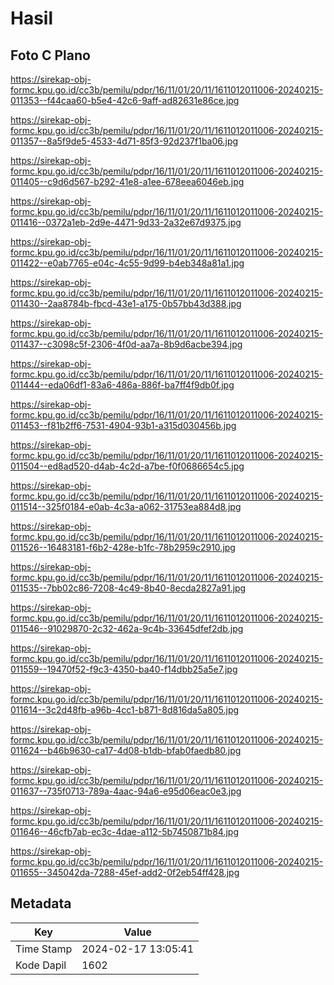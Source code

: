 # Hasil

## Foto C Plano

https://sirekap-obj-formc.kpu.go.id/cc3b/pemilu/pdpr/16/11/01/20/11/1611012011006-20240215-011353--f44caa60-b5e4-42c6-9aff-ad82631e86ce.jpg

https://sirekap-obj-formc.kpu.go.id/cc3b/pemilu/pdpr/16/11/01/20/11/1611012011006-20240215-011357--8a5f9de5-4533-4d71-85f3-92d237f1ba06.jpg

https://sirekap-obj-formc.kpu.go.id/cc3b/pemilu/pdpr/16/11/01/20/11/1611012011006-20240215-011405--c9d6d567-b292-41e8-a1ee-678eea6046eb.jpg

https://sirekap-obj-formc.kpu.go.id/cc3b/pemilu/pdpr/16/11/01/20/11/1611012011006-20240215-011416--0372a1eb-2d9e-4471-9d33-2a32e67d9375.jpg

https://sirekap-obj-formc.kpu.go.id/cc3b/pemilu/pdpr/16/11/01/20/11/1611012011006-20240215-011422--e0ab7765-e04c-4c55-9d99-b4eb348a81a1.jpg

https://sirekap-obj-formc.kpu.go.id/cc3b/pemilu/pdpr/16/11/01/20/11/1611012011006-20240215-011430--2aa8784b-fbcd-43e1-a175-0b57bb43d388.jpg

https://sirekap-obj-formc.kpu.go.id/cc3b/pemilu/pdpr/16/11/01/20/11/1611012011006-20240215-011437--c3098c5f-2306-4f0d-aa7a-8b9d6acbe394.jpg

https://sirekap-obj-formc.kpu.go.id/cc3b/pemilu/pdpr/16/11/01/20/11/1611012011006-20240215-011444--eda06df1-83a6-486a-886f-ba7ff4f9db0f.jpg

https://sirekap-obj-formc.kpu.go.id/cc3b/pemilu/pdpr/16/11/01/20/11/1611012011006-20240215-011453--f81b2ff6-7531-4904-93b1-a315d030456b.jpg

https://sirekap-obj-formc.kpu.go.id/cc3b/pemilu/pdpr/16/11/01/20/11/1611012011006-20240215-011504--ed8ad520-d4ab-4c2d-a7be-f0f0686654c5.jpg

https://sirekap-obj-formc.kpu.go.id/cc3b/pemilu/pdpr/16/11/01/20/11/1611012011006-20240215-011514--325f0184-e0ab-4c3a-a062-31753ea884d8.jpg

https://sirekap-obj-formc.kpu.go.id/cc3b/pemilu/pdpr/16/11/01/20/11/1611012011006-20240215-011526--16483181-f6b2-428e-b1fc-78b2959c2910.jpg

https://sirekap-obj-formc.kpu.go.id/cc3b/pemilu/pdpr/16/11/01/20/11/1611012011006-20240215-011535--7bb02c86-7208-4c49-8b40-8ecda2827a91.jpg

https://sirekap-obj-formc.kpu.go.id/cc3b/pemilu/pdpr/16/11/01/20/11/1611012011006-20240215-011546--91029870-2c32-462a-9c4b-33645dfef2db.jpg

https://sirekap-obj-formc.kpu.go.id/cc3b/pemilu/pdpr/16/11/01/20/11/1611012011006-20240215-011559--19470f52-f9c3-4350-ba40-f14dbb25a5e7.jpg

https://sirekap-obj-formc.kpu.go.id/cc3b/pemilu/pdpr/16/11/01/20/11/1611012011006-20240215-011614--3c2d48fb-a96b-4cc1-b871-8d816da5a805.jpg

https://sirekap-obj-formc.kpu.go.id/cc3b/pemilu/pdpr/16/11/01/20/11/1611012011006-20240215-011624--b46b9630-ca17-4d08-b1db-bfab0faedb80.jpg

https://sirekap-obj-formc.kpu.go.id/cc3b/pemilu/pdpr/16/11/01/20/11/1611012011006-20240215-011637--735f0713-789a-4aac-94a6-e95d06eac0e3.jpg

https://sirekap-obj-formc.kpu.go.id/cc3b/pemilu/pdpr/16/11/01/20/11/1611012011006-20240215-011646--46cfb7ab-ec3c-4dae-a112-5b7450871b84.jpg

https://sirekap-obj-formc.kpu.go.id/cc3b/pemilu/pdpr/16/11/01/20/11/1611012011006-20240215-011655--345042da-7288-45ef-add2-0f2eb54ff428.jpg


## Metadata

| Key        | Value               |
| ---------- | ------------------- |
| Time Stamp | 2024-02-17 13:05:41 |
| Kode Dapil | 1602                |



